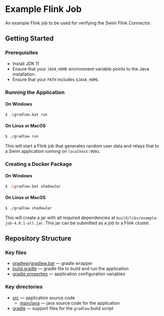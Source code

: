 # Example Flink Job

An example Flink job to be used for verifying the Swim Flink Connector.

## Getting Started

### Prerequisites

- Install JDK 11
- Ensure that your `JAVA_HOME` environment variable points to the Java installation.
- Ensure that your `PATH` includes `$JAVA_HOME`.

### Running the Application

#### On Windows

```bat
$ .\gradlew.bat run
```

#### On Linux or MacOS

```bash
$ ./gradlew run
```

This will start a Flink job that generates random user data and relays that to a Swim application
running on `localhost:9001`.

### Creating a Docker Package

#### On Windows

```bash
$ .\gradlew.bat shadowJar
```

#### On Linux or MacOS

```bash
$ ./gradlew shadowJar
```

This will create a jar with all required dependencies at `build/libs/example-job-4.0.1-all.jar`. This jar can be submitted as a job to 
a Flink cluster.


## Repository Structure

### Key files

- [gradlew](gradlew)/[gradlew.bat](gradlew.bat) — gradle wrapper
- [build.gradle](build.gradle) — gradle file to build and run the application
- [gradle.properties](gradle.properties) — application configuration variables

### Key directories

- [src](src) — application source code
    - [main/java](src/main/java) — java source code for the application
- [gradle](gradle) — support files for the `gradlew` build script
